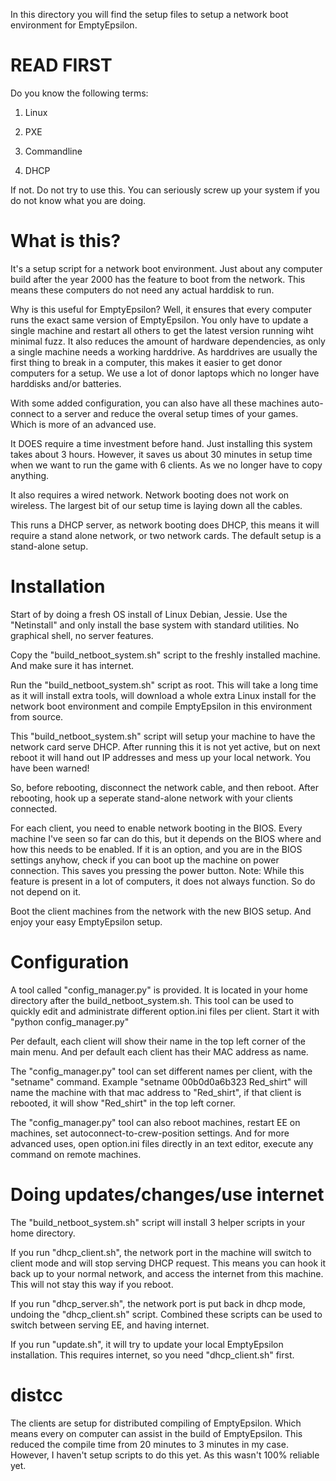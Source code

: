 In this directory you will find the setup files to setup a network boot environment for EmptyEpsilon.

READ FIRST
==========
Do you know the following terms:

1. Linux

2. PXE

3. Commandline

4. DHCP

If not. Do not try to use this. You can seriously screw up your system if you do not know what you are doing.

What is this?
=============

It's a setup script for a network boot environment. Just about any computer build after the year 2000 has the feature to boot from the network. This means these computers do not need any actual harddisk to run.

Why is this useful for EmptyEpsilon? Well, it ensures that every computer runs the exact same version of EmptyEpsilon.
You only have to update a single machine and restart all others to get the latest version running wiht minimal fuzz.
It also reduces the amount of hardware dependencies, as only a single machine needs a working harddrive.
As harddrives are usually the first thing to break in a computer, this makes it easier to get donor computers for a setup.
We use a lot of donor laptops which no longer have harddisks and/or batteries.

With some added configuration, you can also have all these machines auto-connect to a server and reduce the overal setup times of your games. Which is more of an advanced use.

It DOES require a time investment before hand. Just installing this system takes about 3 hours. However, it saves us about 30 minutes in setup time when we want to run the game with 6 clients. As we no longer have to copy anything.

It also requires a wired network. Network booting does not work on wireless. The largest bit of our setup time is laying down all the cables.

This runs a DHCP server, as network booting does DHCP, this means it will require a stand alone network, or two network cards. The default setup is a stand-alone setup.

Installation
============
Start of by doing a fresh OS install of Linux Debian, Jessie. Use the "Netinstall" and only install the base system with standard utilities. No graphical shell, no server features.

Copy the "build_netboot_system.sh" script to the freshly installed machine. And make sure it has internet.

Run the "build_netboot_system.sh" script as root. This will take a long time as it will install extra tools, will download a whole extra Linux install for the network boot environment and compile EmptyEpsilon in this environment from source.

This "build_netboot_system.sh" script will setup your machine to have the network card serve DHCP. After running this it is not yet active, but on next reboot it will hand out IP addresses and mess up your local network. You have been warned!

So, before rebooting, disconnect the network cable, and then reboot. After rebooting, hook up a seperate stand-alone network with your clients connected.

For each client, you need to enable network booting in the BIOS. Every machine I've seen so far can do this, but it depends on the BIOS where and how this needs to be enabled.
If it is an option, and you are in the BIOS settings anyhow, check if you can boot up the machine on power connection. This saves you pressing the power button. Note: While this feature is present in a lot of computers, it does not always function. So do not depend on it.

Boot the client machines from the network with the new BIOS setup. And enjoy your easy EmptyEpsilon setup.

Configuration
=============
A tool called "config_manager.py" is provided. It is located in your home directory after the build_netboot_system.sh. This tool can be used to quickly edit and administrate different option.ini files per client. Start it with "python config_manager.py"

Per default, each client will show their name in the top left corner of the main menu. And per default each client has their MAC address as name.

The "config_manager.py" tool can set different names per client, with the "setname" command. Example "setname 00b0d0a6b323 Red_shirt" will name the machine with that mac address to "Red_shirt",
if that client is rebooted, it will show "Red_shirt" in the top left corner.

The "config_manager.py" tool can also reboot machines, restart EE on machines, set autoconnect-to-crew-position settings. And for more advanced uses, open option.ini files directly in an text editor, execute any command on remote machines.

Doing updates/changes/use internet
==================================
The "build_netboot_system.sh" script will install 3 helper scripts in your home directory.

If you run "dhcp_client.sh", the network port in the machine will switch to client mode and will stop serving DHCP request. This means you can hook it back up to your normal network, and access the internet from this machine. This will not stay this way if you reboot.

If you run "dhcp_server.sh", the network port is put back in dhcp mode, undoing the "dhcp_client.sh" script. Combined these scripts can be used to switch between serving EE, and having internet.

If you run "update.sh", it will try to update your local EmptyEpsilon installation. This requires internet, so you need "dhcp_client.sh" first.

distcc
======
The clients are setup for distributed compiling of EmptyEpsilon. Which means every on computer can assist in the build of EmptyEpsilon.
This reduced the compile time from 20 minutes to 3 minutes in my case. However, I haven't setup scripts to do this yet. As this wasn't 100% reliable yet.